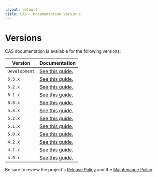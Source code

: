 ```yaml
---
layout: default
title: CAS - Documentation Versions
---
```


# Versions

CAS documentation is available for the following versions:


| Version                | Documentation
|------------------------|---------------------------------------------
| `Development`          | [See this guide.](development/index.html)
| `6.3.x`                | [See this guide.](6.3.x/index.html)
| `6.2.x`                | [See this guide.](6.2.x/index.html)
| `6.1.x`                | [See this guide.](6.1.x/index.html)
| `6.0.x`                | [See this guide.](6.0.x/index.html)
| `5.3.x`                | [See this guide.](5.3.x/index.html)
| `5.2.x`                | [See this guide.](5.2.x/index.html)
| `5.1.x`                | [See this guide.](5.1.x/index.html)
| `5.0.x`                | [See this guide.](5.0.x/index.html)
| `4.2.x`                | [See this guide.](4.2.x/index.html)
| `4.1.x`                | [See this guide.](4.1.x/index.html)
| `4.0.x`                | [See this guide.](4.0.x/index.html)

Be sure to review the project's [Release Policy](developer/Release-Policy.html) 
and the [Maintenance Policy](developer/Maintenance-Policy.html).
